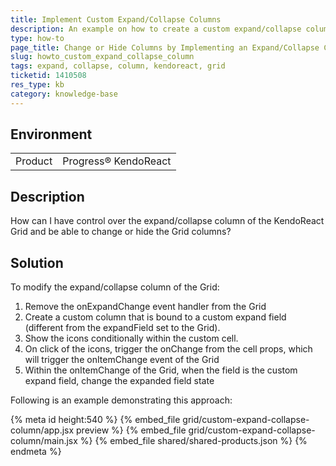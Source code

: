 ```yaml
---
title: Implement Custom Expand/Collapse Columns
description: An example on how to create a custom expand/collapse column in the KendoReact Grid.
type: how-to
page_title: Change or Hide Columns by Implementing an Expand/Collapse Column - KendoReact Grid
slug: howto_custom_expand_collapse_column
tags: expand, collapse, column, kendoreact, grid
ticketid: 1410508
res_type: kb
category: knowledge-base
---
```


## Environment

<table>
    <tbody>
	    <tr>
	    	<td>Product</td>
	    	<td>Progress® KendoReact</td>
	    </tr>
    </tbody>
</table>


## Description

How can I have control over the expand/collapse column of the KendoReact Grid and be able to change or hide the Grid columns?

## Solution

To modify the expand/collapse column of the Grid:

1. Remove the onExpandChange event handler from the Grid
1. Create a custom column that is bound to a custom expand field (different from the expandField set to the Grid).
1. Show the icons conditionally within the custom cell.
1. On click of the icons, trigger the onChange from the cell props, which will trigger the onItemChange event of the Grid
1. Within the onItemChange of the Grid, when the field is the custom expand field, change the expanded field state


Following is an example demonstrating this approach:

{% meta id height:540 %}
{% embed_file grid/custom-expand-collapse-column/app.jsx preview %}
{% embed_file grid/custom-expand-collapse-column/main.jsx %}
{% embed_file shared/shared-products.json %}
{% endmeta %}
